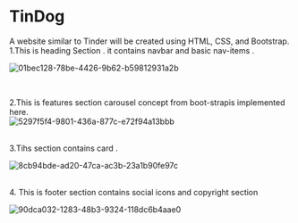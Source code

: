 # TinDog
 A website similar to Tinder will be created using HTML, CSS, and Bootstrap.
 1.This is heading Section . it contains navbar and basic nav-items .

![01bec128-78be-4426-9b62-b59812931a2b](https://github.com/Rina1302/TinDog/assets/92846534/510c1fa7-343c-4099-942a-868f3655f67e)

<br>

2.This is features section carousel concept from boot-strapis implemented here.
<br>
![5297f5f4-9801-436a-877c-e72f94a13bbb](https://github.com/Rina1302/TinDog/assets/92846534/ee2197c5-18e5-42a6-9ee8-0633d120a502)

<br>
3.Tihs section contains card .
<br>

![8cb94bde-ad20-47ca-ac3b-23a1b90fe97c](https://github.com/Rina1302/TinDog/assets/92846534/75b5b310-f395-4187-b74b-0abbab41cdcf)

<br>
4. This is footer section contains social icons and copyright section 

![90dca032-1283-48b3-9324-118dc6b4aae0](https://github.com/Rina1302/TinDog/assets/92846534/e58364da-e02d-4fcf-a9a4-ab00c40f2446)
